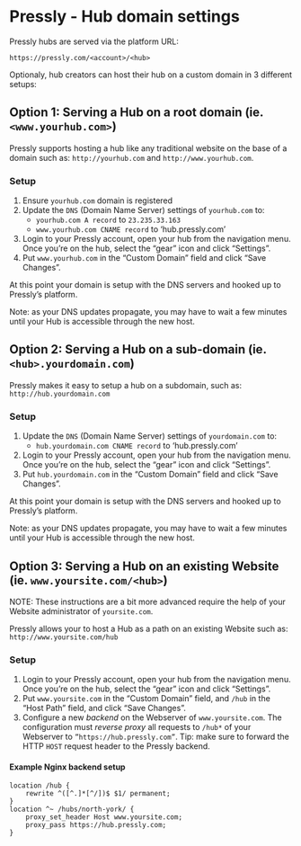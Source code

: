 # Pressly - Hub domain settings

Pressly hubs are served via the platform URL:

`https://pressly.com/<account>/<hub>`

Optionaly, hub creators can host their hub on a custom domain in 3 different setups:

## Option 1: Serving a Hub on a root domain (ie. `<www.yourhub.com>`)

Pressly supports hosting a hub like any traditional website on the base of a domain such as: `http://yourhub.com` and `http://www.yourhub.com`.

### Setup

1. Ensure `yourhub.com` domain is registered
2. Update the `DNS` (Domain Name Server) settings of `yourhub.com` to:
	- `yourhub.com A record` to `23.235.33.163`
	- `www.yourhub.com CNAME record` to ‘hub.pressly.com’
3. Login to your Pressly account, open your hub from the navigation menu. Once you’re on the hub, select the “gear” icon and click “Settings”.
4. Put `www.yourhub.com` in the “Custom Domain” field and click “Save Changes”.

At this point your domain is setup with the DNS servers and hooked up to Pressly’s platform.

Note: as your DNS updates propagate, you may have to wait a few minutes until your Hub is accessible through the new host.

## Option 2: Serving a Hub on a sub-domain (ie. `<hub>.yourdomain.com`)

Pressly makes it easy to setup a hub on a subdomain, such as: `http://hub.yourdomain.com`

### Setup

1. Update the `DNS` (Domain Name Server) settings of `yourdomain.com` to:
	- `hub.yourdomain.com CNAME record` to ‘hub.pressly.com’
2. Login to your Pressly account, open your hub from the navigation menu. Once you’re on the hub, select the “gear” icon and click “Settings”.
3. Put `hub.yourdomain.com` in the “Custom Domain” field and click “Save Changes”.

At this point your domain is setup with the DNS servers and hooked up to Pressly’s platform.

Note: as your DNS updates propagate, you may have to wait a few minutes until your Hub is accessible through the new host.

## Option 3: Serving a Hub on an existing Website (ie. `www.yoursite.com/<hub>`)

NOTE: These instructions are a bit more advanced require the help of your Website administrator of `yoursite.com`.

Pressly allows your to host a Hub as a path on an existing Website such as: `http://www.yoursite.com/hub`

### Setup

1. Login to your Pressly account, open your hub from the navigation menu. Once you’re on the hub, select the “gear” icon and click “Settings”.
2. Put `www.yoursite.com` in the “Custom Domain” field, and `/hub` in the “Host Path” field,  and click “Save Changes”.
3. Configure a new *backend* on the Webserver of `www.yoursite.com`. The configuration must *reverse proxy* all requests to `/hub*` of your Webserver to `”https://hub.pressly.com”`. Tip: make sure to forward the HTTP `HOST` request header to the Pressly backend.

#### Example Nginx backend setup

```
location /hub {
    rewrite ^([^.]*[^/])$ $1/ permanent;
}
location ^~ /hubs/north-york/ {
    proxy_set_header Host www.yoursite.com;
    proxy_pass https://hub.pressly.com;
}
```
